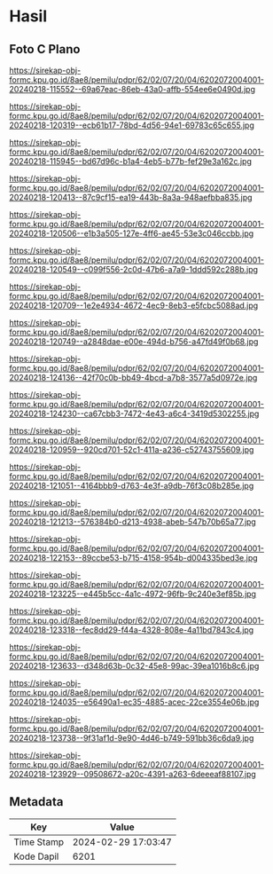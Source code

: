 # Hasil

## Foto C Plano

https://sirekap-obj-formc.kpu.go.id/8ae8/pemilu/pdpr/62/02/07/20/04/6202072004001-20240218-115552--69a67eac-86eb-43a0-affb-554ee6e0490d.jpg

https://sirekap-obj-formc.kpu.go.id/8ae8/pemilu/pdpr/62/02/07/20/04/6202072004001-20240218-120319--ecb61b17-78bd-4d56-94e1-69783c65c655.jpg

https://sirekap-obj-formc.kpu.go.id/8ae8/pemilu/pdpr/62/02/07/20/04/6202072004001-20240218-115945--bd67d96c-b1a4-4eb5-b77b-fef29e3a162c.jpg

https://sirekap-obj-formc.kpu.go.id/8ae8/pemilu/pdpr/62/02/07/20/04/6202072004001-20240218-120413--87c9cf15-ea19-443b-8a3a-948aefbba835.jpg

https://sirekap-obj-formc.kpu.go.id/8ae8/pemilu/pdpr/62/02/07/20/04/6202072004001-20240218-120506--e1b3a505-127e-4ff6-ae45-53e3c046ccbb.jpg

https://sirekap-obj-formc.kpu.go.id/8ae8/pemilu/pdpr/62/02/07/20/04/6202072004001-20240218-120549--c099f556-2c0d-47b6-a7a9-1ddd592c288b.jpg

https://sirekap-obj-formc.kpu.go.id/8ae8/pemilu/pdpr/62/02/07/20/04/6202072004001-20240218-120709--1e2e4934-4672-4ec9-8eb3-e5fcbc5088ad.jpg

https://sirekap-obj-formc.kpu.go.id/8ae8/pemilu/pdpr/62/02/07/20/04/6202072004001-20240218-120749--a2848dae-e00e-494d-b756-a47fd49f0b68.jpg

https://sirekap-obj-formc.kpu.go.id/8ae8/pemilu/pdpr/62/02/07/20/04/6202072004001-20240218-124136--42f70c0b-bb49-4bcd-a7b8-3577a5d0972e.jpg

https://sirekap-obj-formc.kpu.go.id/8ae8/pemilu/pdpr/62/02/07/20/04/6202072004001-20240218-124230--ca67cbb3-7472-4e43-a6c4-3419d5302255.jpg

https://sirekap-obj-formc.kpu.go.id/8ae8/pemilu/pdpr/62/02/07/20/04/6202072004001-20240218-120959--920cd701-52c1-411a-a236-c52743755609.jpg

https://sirekap-obj-formc.kpu.go.id/8ae8/pemilu/pdpr/62/02/07/20/04/6202072004001-20240218-121051--4164bbb9-d763-4e3f-a9db-76f3c08b285e.jpg

https://sirekap-obj-formc.kpu.go.id/8ae8/pemilu/pdpr/62/02/07/20/04/6202072004001-20240218-121213--576384b0-d213-4938-abeb-547b70b65a77.jpg

https://sirekap-obj-formc.kpu.go.id/8ae8/pemilu/pdpr/62/02/07/20/04/6202072004001-20240218-122153--89ccbe53-b715-4158-954b-d004335bed3e.jpg

https://sirekap-obj-formc.kpu.go.id/8ae8/pemilu/pdpr/62/02/07/20/04/6202072004001-20240218-123225--e445b5cc-4a1c-4972-96fb-9c240e3ef85b.jpg

https://sirekap-obj-formc.kpu.go.id/8ae8/pemilu/pdpr/62/02/07/20/04/6202072004001-20240218-123318--fec8dd29-f44a-4328-808e-4a11bd7843c4.jpg

https://sirekap-obj-formc.kpu.go.id/8ae8/pemilu/pdpr/62/02/07/20/04/6202072004001-20240218-123633--d348d63b-0c32-45e8-99ac-39ea1016b8c6.jpg

https://sirekap-obj-formc.kpu.go.id/8ae8/pemilu/pdpr/62/02/07/20/04/6202072004001-20240218-124035--e56490a1-ec35-4885-acec-22ce3554e06b.jpg

https://sirekap-obj-formc.kpu.go.id/8ae8/pemilu/pdpr/62/02/07/20/04/6202072004001-20240218-123738--9f31af1d-9e90-4d46-b749-591bb36c6da9.jpg

https://sirekap-obj-formc.kpu.go.id/8ae8/pemilu/pdpr/62/02/07/20/04/6202072004001-20240218-123929--09508672-a20c-4391-a263-6deeeaf88107.jpg


## Metadata

| Key        | Value               |
| ---------- | ------------------- |
| Time Stamp | 2024-02-29 17:03:47 |
| Kode Dapil | 6201                |



